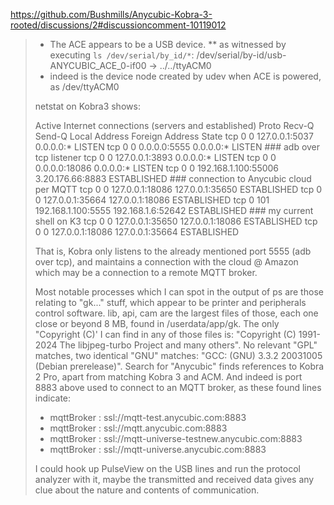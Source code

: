 
https://github.com/Bushmills/Anycubic-Kobra-3-rooted/discussions/2#discussioncomment-10119012

> * The ACE appears to be a USB device.
>   ** as witnessed by executing  `ls /dev/serial/by_id/*`:
>   /dev/serial/by-id/usb-ANYCUBIC_ACE_0-if00 -> ../../ttyACM0
> * indeed is the device node created by udev when ACE is powered, as  /dev/ttyACM0
> 
> netstat on Kobra3 shows:
> 
> Active Internet connections (servers and established) Proto Recv-Q Send-Q Local Address Foreign Address State tcp 0 0 127.0.0.1:5037 0.0.0.0:* LISTEN tcp 0 0 0.0.0.0:5555 0.0.0.0:* LISTEN ### adb over tcp listener tcp 0 0 127.0.0.1:3893 0.0.0.0:* LISTEN tcp 0 0 0.0.0.0:18086 0.0.0.0:* LISTEN tcp 0 0 192.168.1.100:55006 3.20.176.66:8883 ESTABLISHED ### connection to Anycubic cloud per MQTT tcp 0 0 127.0.0.1:18086 127.0.0.1:35650 ESTABLISHED tcp 0 0 127.0.0.1:35664 127.0.0.1:18086 ESTABLISHED tcp 0 101 192.168.1.100:5555 192.168.1.6:52642 ESTABLISHED ### my current shell on K3 tcp 0 0 127.0.0.1:35650 127.0.0.1:18086 ESTABLISHED tcp 0 0 127.0.0.1:18086 127.0.0.1:35664 ESTABLISHED
> 
> That is, Kobra only listens to the already mentioned port 5555 (adb over tcp), and maintains a connection with the cloud @ Amazon which may be a connection to a remote MQTT broker.
> 
> Most notable processes which I can spot in the output of ps are those relating to "gk..." stuff, which appear to be printer and peripherals control software. lib, api, cam are the largest files of those, each one close or beyond 8 MB, found in /userdata/app/gk. The only "Copyright (C)' I can find in any of those files is: "Copyright (C) 1991-2024 The libjpeg-turbo Project and many others". No relevant "GPL" matches, two identical "GNU" matches: "GCC: (GNU) 3.3.2 20031005 (Debian prerelease)". Search for "Anycubic" finds references to Kobra 2 Pro, apart from matching Kobra 3 and ACM. And indeed is port 8883 above used to connect to an MQTT broker, as these found lines indicate:
> 
> * mqttBroker : ssl://mqtt-test.anycubic.com:8883
> * mqttBroker : ssl://mqtt.anycubic.com:8883
> * mqttBroker : ssl://mqtt-universe-testnew.anycubic.com:8883
> * mqttBroker : ssl://mqtt-universe.anycubic.com:8883
> 
> I could hook up PulseView on the USB lines and run the protocol analyzer with it, maybe the transmitted and received data gives any clue about the nature and contents of communication.

